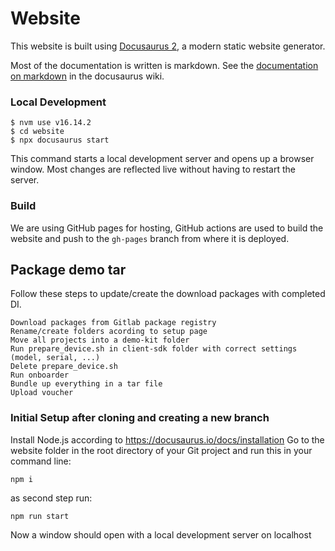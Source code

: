 # Website

This website is built using [Docusaurus 2](https://docusaurus.io/), a modern static website generator.

Most of the documentation is written is markdown. See the [documentation on markdown](https://docusaurus.io/docs/markdown-features) in the docusaurus wiki.

### Local Development

```
$ nvm use v16.14.2
$ cd website
$ npx docusaurus start
```

This command starts a local development server and opens up a browser window. Most changes are reflected live without having to restart the server.

### Build

We are using GitHub pages for hosting, GitHub actions are used to build the website and push to the `gh-pages` branch from where it is deployed.

## Package demo tar

Follow these steps to update/create the download packages with completed DI.
```
Download packages from Gitlab package registry
Rename/create folders acording to setup page
Move all projects into a demo-kit folder
Run prepare_device.sh in client-sdk folder with correct settings (model, serial, ...)
Delete prepare_device.sh
Run onboarder
Bundle up everything in a tar file
Upload voucher
```

### Initial Setup after cloning and creating a new branch
Install Node.js according to https://docusaurus.io/docs/installation
Go to the website folder in the root directory of your Git project and run this in your command line:

```
npm i
```

as second step run:

```
npm run start
```

Now a window should open with a local development server on localhost

